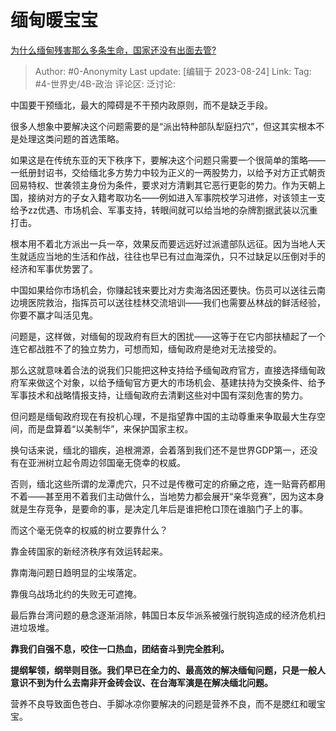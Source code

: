 # 缅甸暖宝宝
[为什么缅甸残害那么多条生命，国家还没有出面去管?](https://www.zhihu.com/question/603404920/answer/3180274896)

> Author: #0-Anonymity
> Last update: [编辑于 2023-08-24]
> Link:
> Tag: #4-世界史/4B-政治 
> 评论区:
> 泛讨论:

中国要干预缅北，最大的障碍是不干预内政原则，而不是缺乏手段。

很多人想象中要解决这个问题需要的是“派出特种部队犁庭扫穴”，但这其实根本不是处理这类问题的首选策略。

如果这是在传统东亚的天下秩序下，要解决这个问题只需要一个很简单的策略——一纸册封诏书，交给缅北多方势力中较为正义的一两股势力，以给予对方正式朝贡回易特权、世袭领主身份为条件，要求对方清剿其它恶行更彰的势力。作为天朝上国，接纳对方的子女入籍考取功名——例如进入军事院校学习进修，对该领主一支给予zz优遇、市场机会、军事支持，转眼间就可以给当地的杂牌割据武装以沉重打击。

根本用不着北方派出一兵一卒，效果反而要远远好过派遣部队远征。因为当地人天生就适应当地的生活和作战，往往也早已有过血海深仇，只不过缺足以压倒对手的经济和军事优势罢了。

中国如果给你市场机会，你赚起钱来要比对方卖海洛因还要快。伤员可以送往云南边境医院救治，指挥员可以送往桂林交流培训——我们也需要丛林战的鲜活经验，你要不赢才叫活见鬼。

问题是，这样做，对缅甸的现政府有巨大的困扰——这等于在它内部扶植起了一个连它都战胜不了的独立势力，可想而知，缅甸政府是绝对无法接受的。

那么这就意味着合法的说我们只能把这种支持给予缅甸政府官方，直接选择缅甸政府军来做这个对象，以给予缅甸官方更大的市场机会、基建扶持为交换条件、给予军事技术和战略情报支持，让缅甸政府去清剿这些对中国有深刻危害的势力。

但问题是缅甸政府现在有投机心理，不是指望靠中国的主动尊重来争取最大生存空间，而是盘算着“以美制华”，来保护国家主权。

换句话来说，缅北的锢疾，追根溯源，会着落到我们还不是世界GDP第一，还没有在亚洲树立起令周边邻国毫无侥幸的权威。

否则，缅北这些所谓的龙潭虎穴，只不过是传檄可定的疥癞之疮，连一贴膏药都用不着——甚至用不着我们主动做什么，当地势力都会展开“亲华竞赛”，因为这本身就是生存竞争，是要命的事，是决定几年后是谁把枪口顶在谁脑门子上的事。

而这个毫无侥幸的权威的树立要靠什么？

靠金砖国家的新经济秩序有效运转起来。

靠南海问题日趋明显的尘埃落定。

靠俄乌战场北约的失败无可遮掩。

最后靠台湾问题的悬念逐渐消除，韩国日本反华派系被强行脱钩造成的经济危机扫进垃圾堆。

**靠我们自强不息，咬住一口热血，团结奋斗到完全胜利。**

**提纲挈领，纲举则目张。我们早已在全力的、最高效的解决缅甸问题，只是一般人意识不到为什么去南非开金砖会议、在台海军演是在解决缅北问题。**

营养不良导致面色苍白、手脚冰凉你要解决的问题是营养不良，而不是腮红和暖宝宝。